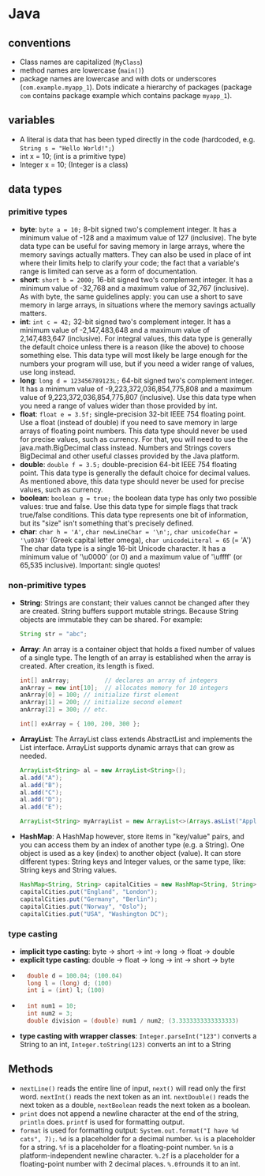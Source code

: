 # Java

## conventions
* Class names are capitalized (`MyClass`)
* method names are lowercase (`main()`)
* package names are lowercase and with dots or underscores (`com.example.myapp_1`). Dots indicate a hierarchy of packages (package `com` contains package example which contains package `myapp_1`).

## variables
* A literal is data that has been typed directly in the code (hardcoded, e.g. `String s = "Hello World!";`)
* int x = 10; (int is a primitive type)  
* Integer x = 10; (Integer is a class)  

## data types
### primitive types
* **byte**: `byte a = 10;` 8-bit signed two's complement integer. It has a minimum value of -128 and a maximum value of 127 (inclusive). The byte data type can be useful for saving memory in large arrays, where the memory savings actually matters. They can also be used in place of int where their limits help to clarify your code; the fact that a variable's range is limited can serve as a form of documentation.
* **short**: `short b = 2000;` 16-bit signed two's complement integer. It has a minimum value of -32,768 and a maximum value of 32,767 (inclusive). As with byte, the same guidelines apply: you can use a short to save memory in large arrays, in situations where the memory savings actually matters.
* **int**: `int c = 42;` 32-bit signed two's complement integer. It has a minimum value of -2,147,483,648 and a maximum value of 2,147,483,647 (inclusive). For integral values, this data type is generally the default choice unless there is a reason (like the above) to choose something else. This data type will most likely be large enough for the numbers your program will use, but if you need a wider range of values, use long instead.
* **long**: `long d = 123456789123L;` 64-bit signed two's complement integer. It has a minimum value of -9,223,372,036,854,775,808 and a maximum value of 9,223,372,036,854,775,807 (inclusive). Use this data type when you need a range of values wider than those provided by int.
* **float**: `float e = 3.5f;` single-precision 32-bit IEEE 754 floating point. Use a float (instead of double) if you need to save memory in large arrays of floating point numbers. This data type should never be used for precise values, such as currency. For that, you will need to use the java.math.BigDecimal class instead. Numbers and Strings covers BigDecimal and other useful classes provided by the Java platform.
* **double**: `double f = 3.5;` double-precision 64-bit IEEE 754 floating point. This data type is generally the default choice for decimal values. As mentioned above, this data type should never be used for precise values, such as currency.
* **boolean**: `boolean g = true;` the boolean data type has only two possible values: true and false. Use this data type for simple flags that track true/false conditions. This data type represents one bit of information, but its "size" isn't something that's precisely defined.
* **char**: `char h = 'A'`, `char newLineChar = '\n';`, `char unicodeChar = '\u03A9'` (Greek capital letter omega), `char unicodeLiteral = 65` (= 'A') The char data type is a single 16-bit Unicode character. It has a minimum value of '\u0000' (or 0) and a maximum value of '\uffff' (or 65,535 inclusive). Important: single quotes!

### non-primitive types
* **String**: Strings are constant; their values cannot be changed after they are created. String buffers support mutable strings. Because String objects are immutable they can be shared. For example:
    ```java
    String str = "abc";
    ```
* **Array**: An array is a container object that holds a fixed number of values of a single type. The length of an array is established when the array is created. After creation, its length is fixed.
    ```java
    int[] anArray;          // declares an array of integers
    anArray = new int[10];  // allocates memory for 10 integers
    anArray[0] = 100; // initialize first element
    anArray[1] = 200; // initialize second element
    anArray[2] = 300; // etc.
  
  int[] exArray = { 100, 200, 300 };
    ```
* **ArrayList**: The ArrayList class extends AbstractList and implements the List interface. ArrayList supports dynamic arrays that can grow as needed.
    ```java
    ArrayList<String> al = new ArrayList<String>();
    al.add("A");
    al.add("B");
    al.add("C");
    al.add("D");
    al.add("E");
  
    ArrayList<String> myArrayList = new ArrayList<>(Arrays.asList("Apple", "Banana", "Orange"));

    ```
* **HashMap**: A HashMap however, store items in "key/value" pairs, and you can access them by an index of another type (e.g. a String). One object is used as a key (index) to another object (value). It can store different types: String keys and Integer values, or the same type, like: String keys and String values.
    ```java
    HashMap<String, String> capitalCities = new HashMap<String, String>();
    capitalCities.put("England", "London");
    capitalCities.put("Germany", "Berlin");
    capitalCities.put("Norway", "Oslo");
    capitalCities.put("USA", "Washington DC");
    ```

### type casting
* **implicit type casting**: byte -> short -> int -> long -> float -> double
* **explicit type casting**: double -> float -> long -> int -> short -> byte
* ```java
    double d = 100.04; (100.04)
    long l = (long) d; (100)
    int i = (int) l; (100)
  ```
* ```java
    int num1 = 10;
    int num2 = 3;
    double division = (double) num1 / num2; (3.3333333333333333)
  ```
* **type casting with wrapper classes**: `Integer.parseInt("123")` converts a String to an int, `Integer.toString(123)` converts an int to a String


## Methods
* `nextLine()` reads the entire line of input, `next()` will read only the first word. `nextInt()` reads the next token as an int. `nextDouble()` reads the next token as a double, `nextBoolean` reads the next token as a boolean.
* `print` does not append a newline character at the end of the string, `println` does. `printf` is used for formatting output.
* `format` is used for formatting output: `System.out.format("I have %d cats", 7);`. `%d` is a placeholder for a decimal number. `%s` is a placeholder for a string. `%f` is a placeholder for a floating-point number. `%n` is a platform-independent newline character. `%.2f` is a placeholder for a floating-point number with 2 decimal places. `%.0f`rounds it to an int.